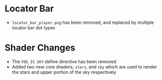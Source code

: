 # Locator Bar
- `locator_bar_player.png` has been removed, and replaced by multiple locator bar dot types

# Shader Changes
- The `FOG_IS_SKY` define directive has been removed
- Added two new core shaders; `stars`, and `sky` which are used to render the stars and upper portion of the sky respectively
